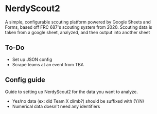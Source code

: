 # NerdyScout2

A simple, configurable scouting platform powered by Google Sheets and Forms, based off FRC 687's scouting system from 2020. Scouting data is taken from a google sheet, analyzed, and then output into another sheet

## To-Do
- Set up JSON config
- Scrape teams at an event from TBA

## Config guide
Guide to setting up NerdyScout2 for the data you want to analyze. 
- Yes/no data (ex: did Team X climb?) should be suffixed with (Y/N)
- Numerical data doesn't need any identifiers
